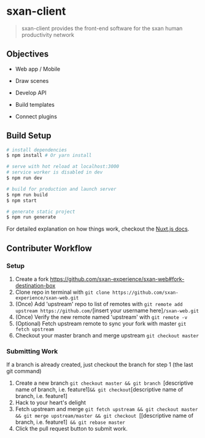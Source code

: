 # sxan-client

> sxan-client provides the front-end software for the sxan human productivity network

## Objectives

* Web app / Mobile

* Draw scenes

* Develop API

* Build templates

* Connect plugins


## Build Setup

``` bash
# install dependencies
$ npm install # Or yarn install

# serve with hot reload at localhost:3000
# service worker is disabled in dev
$ npm run dev

# build for production and launch server
$ npm run build
$ npm start

# generate static project
$ npm run generate
```

For detailed explanation on how things work, checkout the [Nuxt.js docs](https://github.com/nuxt/nuxt.js).


## Contributer Workflow

### Setup

1. Create a fork https://github.com/sxan-experience/sxan-web#fork-destination-box
2. Clone repo in terminal with `git clone https://github.com/sxan-experience/sxan-web.git`
3. (Once) Add 'upstream' repo to list of remotes with `git remote add upstream https://github.com/`[insert your username here]`/sxan-web.git`
4. (Once) Verify the new remote named 'upstream' with `git remote -v`
5. (Optional) Fetch upstream remote to sync your fork with master `git fetch upstream`
6. Checkout your master branch and merge upstream `git checkout master`

### Submitting Work
If a branch is already created, just checkout the branch for step 1 (the last git command)

1. Create a new branch `git checkout master && git branch `[descriptive name of branch, i.e. feature1]` && git checkout `[descriptive name of branch, i.e. feature1]
2. Hack to your heart's delight
3. Fetch upstream and merge `git fetch upstream && git checkout master
 && git merge upstream/master && git checkout `[[descriptive name of branch, i.e. feature1]` && git rebase master`
4. Click the pull request button to submit work.
